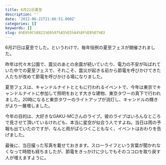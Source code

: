 ```yaml
---
title: 6月21日夏至
description: ''
date: '2012-06-22T21:06:51.000Z'
categories: []
keywords: []
slug: 6%E6%9C%8821%E6%97%A5%E5%A4%8F%E8%87%B3
---
```

6月21日は夏至でした。というわけで、毎年恒例の夏至フェスが開催されました。

昨年は代々木公園で、震災のあとの余震が続いていたり、電力の不安が叫ばれていた中での夏至フェスで、それこそ、震災が起きる前から節電を呼びかけてきた人たちが改めて節電を呼びかける場になりました。

夏至フェスは、キャンドルナイトとともに行われるイベントで、今年は東京でキャンドルナイトに参加して照明をおとす大きな建物、東京タワーの真下で行われました。20時になると東京タワーのライトアップが消灯し、キャンドルの輝きがより一層増しました。

今年の目的は、大好きなGAKU-MCさんのライブ。彼のライブはいろんなところで見させて頂いているけれども、本当に星空が似合う人ですよね。当日は雨の予報も出ていたのですが、なんと雨がぱらつくこともなく、イベントはおわりを告げました。

最後に、当日撮った写真を載せておきます。スローライフという言葉が聞かれなくなって時間も経ちましたが、節電をきっかけに少しでもそのココロを取り戻す人が増えますように。